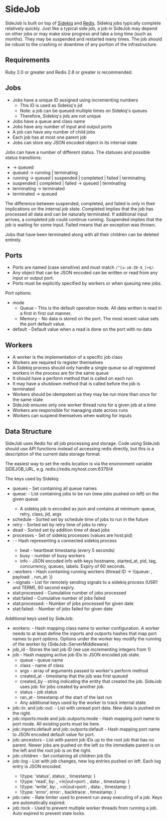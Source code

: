 SideJob
=======

SideJob is built on top of [Sidekiq](https://github.com/mperham/sidekiq) and
[Redis](http://redis.io/). Sidekiq jobs typically complete relatively quickly.
Just like a typical side job, a job in SideJob may depend on other jobs or may make slow progress
and take a long time (such as months). They may be suspended and restarted many times.
The job should be robust to the crashing or downtime of any portion of the infrastructure.

Requirements
------------

Ruby 2.0 or greater and Redis 2.8 or greater is recommended.

Jobs
----

* Jobs have a unique ID assigned using incrementing numbers
    * This ID is used as Sidekiq's jid
    * Note: a job can be queued multiple times on Sidekiq's queues
    * Therefore, Sidekiq's jids are not unique
* Jobs have a queue and class name
* Jobs have any number of input and output ports
* A job can have any number of child jobs
* Each job has at most one parent job
* Jobs can store any JSON encoded object in its internal state

Jobs can have a number of different status. The statuses and possible status transitions:

* -> queued
* queued -> running | terminating
* running -> queued | suspended | completed | failed | terminating
* suspended | completed | failed -> queued | terminating
* terminating -> terminated
* terminated -> queued

The difference between suspended, completed, and failed is only in their implications on the
internal job state. Completed implies that the job has processed all data and can be naturally
terminated. If additional input arrives, a completed job could continue running. Suspended implies
that the job is waiting for some input. Failed means that an exception was thrown.

Jobs that have been terminated along with all their children can be deleted entirely.

Ports
-----

* Ports are named (case sensitive) and must match `/^[a-zA-Z0-9_]+$/`.
* Any object that can be JSON encoded can be written or read from any input or output port.
* Ports must be explicitly specified by workers or when queuing new jobs.

Port options:

* mode
    * Queue - This is the default operation mode. All data written is read in a first in first out manner.
    * Memory - No data is stored on the port. The most recent value sets the port default value.
* default - Default value when a read is done on the port with no data

Workers
-------

* A worker is the implementation of a specific job class
* Workers are required to register themselves
* A Sidekiq process should only handle a single queue so all registered workers in the process are for the same queue
* It should have a perform method that is called on each run
* It may have a shutdown method that is called before the job is terminated
* Workers should be idempotent as they may be run more than once for the same state
* SideJob ensures only one worker thread runs for a given job at a time
* Workers are responsible for managing state across runs
* Workers can suspend themselves when waiting for inputs

Data Structure
--------------

SideJob uses Redis for all job processing and storage. Code using
SideJob should use API functions instead of accessing redis directly,
but this is a description of the current data storage format.

The easiest way to set the redis location is via the environment
variable SIDEJOB_URL, e.g. redis://redis.myhost.com:6379/4

The keys used by Sidekiq:

* queues - Set containing all queue names
* queue:<queue> - List containing jobs to be run (new jobs pushed on left) on the given queue
    * A sidekiq job is encoded as json and contains at minimum: queue, retry, class, jid, args
* schedule - Sorted set by schedule time of jobs to run in the future
* retry - Sorted set by retry time of jobs to retry
* dead - Sorted set by addition time of dead jobs
* processes - Set of sidekiq processes (values are host:pid)
* <host>:<pid> - Hash representing a connected sidekiq process
    * beat - heartbeat timestamp (every 5 seconds)
    * busy - number of busy workers
    * info - JSON encoded info with keys hostname, started_at, pid, tag, concurrency, queues, labels. Expiry of 60 seconds.
* <host>:<pid>:workers - Hash containing running workers (thread ID -> !{queue: <queue>, payload: <message>, run_at: <timestamp>})
* <host>:<pid>-signals - List for remotely sending signals to a sidekiq process (USR1 and TERM), 60 second expiry.
* stat:processed - Cumulative number of jobs processed
* stat:failed - Cumulative number of jobs failed
* stat:processed:<date> - Number of jobs processed for given date
* stat:failed:<date> - Number of jobs failed for given date

Additional keys used by SideJob:

* workers:<queue> - Hash mapping class name to worker configuration. A worker needs to at least define
  the inports and outports hashes that map port names to port options. Options under the worker key
  modify the running of the worker by {SideJob::ServerMiddleware}.
* job_id - Stores the last job ID (we use incrementing integers from 1)
* job - Hash mapping active job IDs to JSON encoded job state.
    * queue - queue name
    * class - name of class
    * args - array of arguments passed to worker's perform method
    * created_at - timestamp that the job was first queued
    * created_by - string indicating the entity that created the job. SideJob uses job:<id> for jobs created by another job.
    * status - job status
    * ran_at - timestamp of the start of the last run
    * Any additional keys used by the worker to track internal state
* job:<id>:in:<inport> and job:<id>:out:<outport> - List with unread port data. New data is pushed on the right.
* job:<id>:inports:mode and job:<id>:outports:mode - Hash mapping port name to port mode. All existing ports must be here.
* job:<id>:inports:default and job:<id>:outports:default - Hash mapping port name to JSON encoded default value for port.
* job:<id>:ancestors - List with parent job IDs up to the root job that has no parent.
    Newer jobs are pushed on the left so the immediate parent is on the left and the root job is on the right.
* job:<id>:children - Set containing all children job IDs
* job:<id>:log - List with job changes, new log entries pushed on left. Each log entry is JSON encoded.
    * !{type: 'status', status: <new status>, timestamp: <date>}
    * !{type: 'read', by: <by string>, <in|out>port: <port name>, data: <data>, timestamp: <date>}
    * !{type: 'write', by: <by string>, <in|out>port: <port name>, data: <data>, timestamp: <date>}
    * !{type: 'error', error: <message>, backtrace: <exception backtrace>, timestamp: <date>}
* job:<id>:rate:<timestamp> - Rate limiter used to prevent run away executing of a job.
    Keys are automatically expired.
* job:<id>:lock - Used to prevent multiple worker threads from running a job.
    Auto expired to prevent stale locks.
